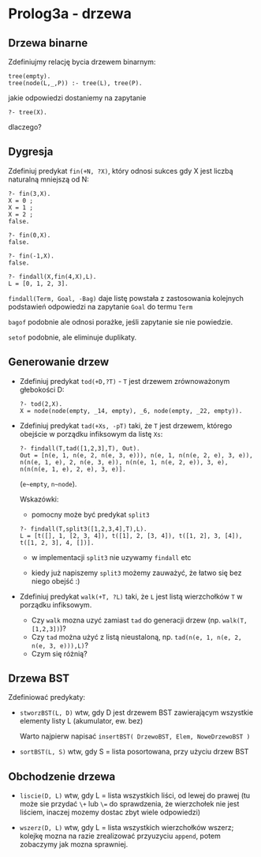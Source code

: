 # Prolog3a - drzewa

## Drzewa binarne
Zdefiniujmy relację bycia drzewem binarnym:

```
tree(empty).
tree(node(L,_,P)) :- tree(L), tree(P).
```

jakie odpowiedzi dostaniemy na zapytanie

```
?- tree(X).
```

dlaczego?

## Dygresja

Zdefiniuj predykat `fin(+N, ?X)`, który odnosi sukces gdy X jest liczbą naturalną mniejszą od N:

```
?- fin(3,X).
X = 0 ;
X = 1 ;
X = 2 ;
false.

?- fin(0,X).
false.

?- fin(-1,X).
false.

?- findall(X,fin(4,X),L).
L = [0, 1, 2, 3].
```

`findall(Term, Goal, -Bag)` daje listę powstała z zastosowania kolejnych podstawień odpowiedzi na zapytanie `Goal` do termu `Term`

`bagof` podobnie ale odnosi porażke, jeśli zapytanie sie nie powiedzie.

`setof` podobnie, ale eliminuje duplikaty.


## Generowanie drzew

* Zdefiniuj predykat `tod(+D,?T)` - `T` jest drzewem  zrównoważonym głebokości D:

    ```
    ?- tod(2,X).
    X = node(node(empty, _14, empty), _6, node(empty, _22, empty)).
    ```

* Zdefiniuj predykat `tad(+Xs, -pT)` taki, że `T` jest drzewem, którego obejście w porządku infiksowym da listę `Xs`:

    ```
    ?- findall(T,tad([1,2,3],T), Out).
    Out = [n(e, 1, n(e, 2, n(e, 3, e))), n(e, 1, n(n(e, 2, e), 3, e)), n(n(e, 1, e), 2, n(e, 3, e)), n(n(e, 1, n(e, 2, e)), 3, e), n(n(n(e, 1, e), 2, e), 3, e)].
    ```
    (`e~empty`, `n~node`).

    Wskazówki:
    * pomocny może być predykat `split3`

    ```
    ?- findall(T,split3([1,2,3,4],T),L).
    L = [t([], 1, [2, 3, 4]), t([1], 2, [3, 4]), t([1, 2], 3, [4]), t([1, 2, 3], 4, [])].
    ```

    * w implementacji `split3` nie uzywamy `findall` etc

    * kiedy już napiszemy `split3` możemy zauważyć, że łatwo się bez niego obejść :)

* Zdefiniuj predykat `walk(+T, ?L)` taki, że `L` jest listą wierzchołków `T`  w porządku infiksowym.
    * Czy `walk` mozna uzyć zamiast `tad` do generacji drzew (np. `walk(T,[1,2,3])`)?
    * Czy `tad` można użyć z listą nieustaloną, np. `tad(n(e, 1, n(e, 2, n(e, 3, e))),L)`?
    * Czym się różnią?

## Drzewa BST

Zdefiniować predykaty:

* `stworzBST(L, D)` wtw, gdy D jest drzewem BST zawierającym wszystkie elementy listy L (akumulator, ew. bez)

    Warto najpierw napisać `insertBST( DrzewoBST, Elem, NoweDrzewoBST )`
* `sortBST(L, S)` wtw, gdy S = lista posortowana, przy użyciu drzew BST

## Obchodzenie drzewa
* `liscie(D, L)` wtw, gdy L = lista wszystkich liści, od lewej do prawej (tu może sie przydać `\+` lub `\=` do sprawdzenia, że wierzchołek nie jest liściem, inaczej mozemy dostac zbyt wiele odpowiedzi)

* `wszerz(D, L)` wtw, gdy L = lista wszystkich wierzchołków wszerz; kolejkę mozna na razie zrealizować przyuzyciu `append`, potem zobaczymy jak mozna sprawniej.
